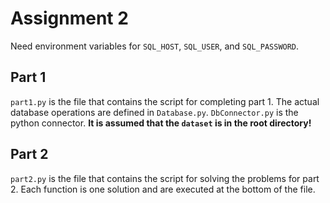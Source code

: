# Assignment 2
Need environment variables for `SQL_HOST`, `SQL_USER`, and `SQL_PASSWORD`.
## Part 1
`part1.py` is the file that contains the script for completing part 1. The actual database operations are defined in `Database.py`. `DbConnector.py` is the python connector. **It is assumed that the `dataset` is in the root directory!**
## Part 2
`part2.py` is the file that contains the script for solving the problems for part 2. Each function is one solution and are executed at the bottom of the file.